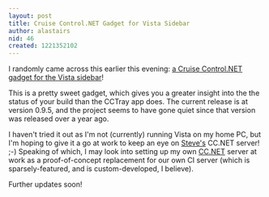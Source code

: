 ```yaml
---
layout: post
title: Cruise Control.NET Gadget for Vista Sidebar
author: alastairs
nid: 46
created: 1221352102
---
```

I randomly came across this earlier this evening: <a href="http://codeclimber.net.nz/archive/2007/07/15/CruiseControl.NET-Monitor-Vista-Gadget-version-0.9.5.aspx">a Cruise Control.NET gadget for the Vista sidebar</a>!
<!--break-->
This is a pretty sweet gadget, which gives you a greater insight into the the status of your build than the CCTray app does.  The current release is at version 0.9.5, and the project seems to have gone quiet since that version was released over a year ago.  

I haven't tried it out as I'm not (currently) running Vista on my home PC, but I'm hoping to give it a go at work to keep an eye on <a href="http://www.analysisuk.com/blog/" title="Stephen Harrison's blog">Steve's</a> CC.NET server! ;-)  Speaking of which, I may look into setting up my own <a href="http://ccnet.thoughtworks.com/" title="Cruise Control.NET Homepage">CC.NET</a> server at work as a proof-of-concept replacement for our own CI server (which is sparsely-featured, and is custom-developed, I believe).  

Further updates soon!
